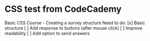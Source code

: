 # CSS test from CodeCademy
Basic CSS Course - Creating a survey structure
Need to do:
[x] Basic structure
[ ] Add response to buttons (after mouse click)
[ ] Improve readability
[ ] Add option to send answers
